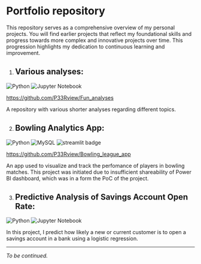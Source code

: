 # Portfolio repository

This repository serves as a comprehensive overview of my personal projects. You will find earlier projects that reflect my foundational skills and progress towards more complex and innovative projects over time. This progression highlights my dedication to continuous learning and improvement.

1) ## **Various analyses**: 
![Python](https://img.shields.io/badge/python-3670A0?logo=python&logoColor=ffdd54) ![Jupyter Notebook](https://img.shields.io/badge/jupyter-%23FA0F00.svg?logo=jupyter&logoColor=white)

https://github.com/P33Rview/Fun_analyses

A repository with various shorter analyses regarding different topics.

2) ## **Bowling Analytics App**: 
![Python](https://img.shields.io/badge/python-3670A0?logo=python&logoColor=ffdd54) ![MySQL](https://img.shields.io/badge/mysql-%2300f.svg?logo=mysql&logoColor=white)  ![streamlit badge](https://badgen.net/badge/library/streamlit/red?icon=streamlit) 

https://github.com/P33Rview/Bowling_league_app

An app used to visualize and track the perfomance of players in bowling matches. This project was initiated due to insufficient shareability of Power BI dashboard, which was in a form the PoC of the project.

3) ## **Predictive Analysis of Savings Account Open Rate**: 
![Python](https://img.shields.io/badge/python-3670A0?logo=python&logoColor=ffdd54) ![Jupyter Notebook](https://img.shields.io/badge/jupyter-%23FA0F00.svg?logo=jupyter&logoColor=white) 

In this project, I predict how likely a new or current customer is to open a savings account in a bank using a logistic regression.

----
_To be continued._

